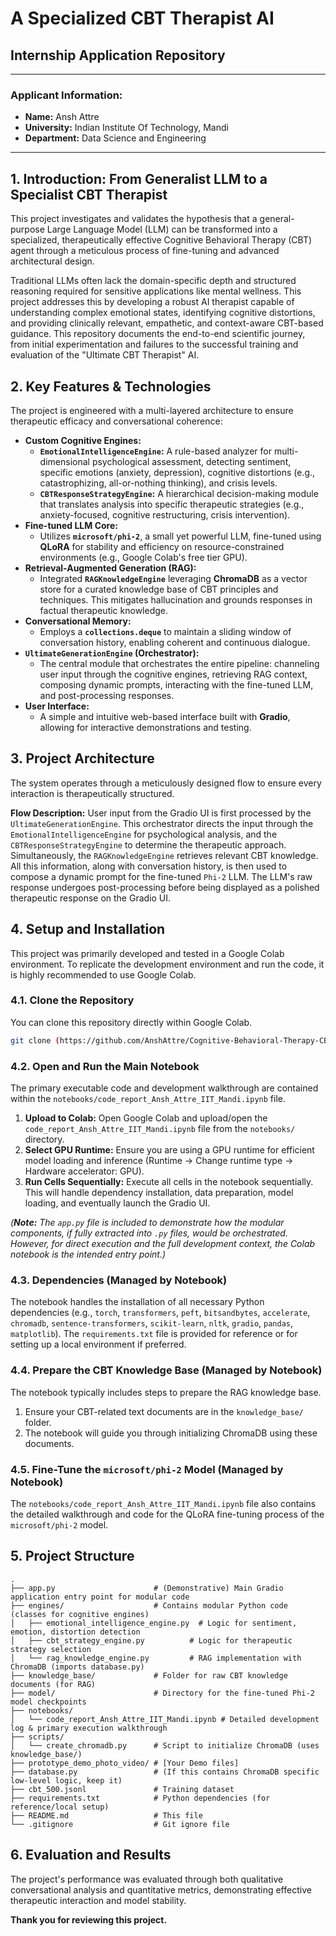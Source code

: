 # A Specialized CBT Therapist AI

## Internship Application Repository

---

### **Applicant Information:**

* **Name:** Ansh Attre
* **University:** Indian Institute Of Technology, Mandi
* **Department:** Data Science and Engineering


---

## 1. Introduction: From Generalist LLM to a Specialist CBT Therapist

This project investigates and validates the hypothesis that a general-purpose Large Language Model (LLM) can be transformed into a specialized, therapeutically effective Cognitive Behavioral Therapy (CBT) agent through a meticulous process of fine-tuning and advanced architectural design.

Traditional LLMs often lack the domain-specific depth and structured reasoning required for sensitive applications like mental wellness. This project addresses this by developing a robust AI therapist capable of understanding complex emotional states, identifying cognitive distortions, and providing clinically relevant, empathetic, and context-aware CBT-based guidance. This repository documents the end-to-end scientific journey, from initial experimentation and failures to the successful training and evaluation of the "Ultimate CBT Therapist" AI.

## 2. Key Features & Technologies

The project is engineered with a multi-layered architecture to ensure therapeutic efficacy and conversational coherence:

* **Custom Cognitive Engines:**
    * **`EmotionalIntelligenceEngine`:** A rule-based analyzer for multi-dimensional psychological assessment, detecting sentiment, specific emotions (anxiety, depression), cognitive distortions (e.g., catastrophizing, all-or-nothing thinking), and crisis levels.
    * **`CBTResponseStrategyEngine`:** A hierarchical decision-making module that translates analysis into specific therapeutic strategies (e.g., anxiety-focused, cognitive restructuring, crisis intervention).
* **Fine-tuned LLM Core:**
    * Utilizes **`microsoft/phi-2`**, a small yet powerful LLM, fine-tuned using **QLoRA** for stability and efficiency on resource-constrained environments (e.g., Google Colab's free tier GPU).
* **Retrieval-Augmented Generation (RAG):**
    * Integrated **`RAGKnowledgeEngine`** leveraging **ChromaDB** as a vector store for a curated knowledge base of CBT principles and techniques. This mitigates hallucination and grounds responses in factual therapeutic knowledge.
* **Conversational Memory:**
    * Employs a **`collections.deque`** to maintain a sliding window of conversation history, enabling coherent and continuous dialogue.
* **`UltimateGenerationEngine` (Orchestrator):**
    * The central module that orchestrates the entire pipeline: channeling user input through the cognitive engines, retrieving RAG context, composing dynamic prompts, interacting with the fine-tuned LLM, and post-processing responses.
* **User Interface:**
    * A simple and intuitive web-based interface built with **Gradio**, allowing for interactive demonstrations and testing.

## 3. Project Architecture

The system operates through a meticulously designed flow to ensure every interaction is therapeutically structured.

**Flow Description:**
User input from the Gradio UI is first processed by the `UltimateGenerationEngine`. This orchestrator directs the input through the `EmotionalIntelligenceEngine` for psychological analysis, and the `CBTResponseStrategyEngine` to determine the therapeutic approach. Simultaneously, the `RAGKnowledgeEngine` retrieves relevant CBT knowledge. All this information, along with conversation history, is then used to compose a dynamic prompt for the fine-tuned `Phi-2` LLM. The LLM's raw response undergoes post-processing before being displayed as a polished therapeutic response on the Gradio UI.

## 4. Setup and Installation

This project was primarily developed and tested in a Google Colab environment. To replicate the development environment and run the code, it is highly recommended to use Google Colab.

### 4.1. Clone the Repository

You can clone this repository directly within Google Colab.

```bash
git clone (https://github.com/AnshAttre/Cognitive-Behavioral-Therapy-CBT-AI-agent/edit/main/code_report_Ansh_Attre_IIT_Mandi.ipynb)]

```


### 4.2. Open and Run the Main Notebook

The primary executable code and development walkthrough are contained within the `notebooks/code_report_Ansh_Attre_IIT_Mandi.ipynb` file.

1.  **Upload to Colab:** Open Google Colab and upload/open the `code_report_Ansh_Attre_IIT_Mandi.ipynb` file from the `notebooks/` directory.
2.  **Select GPU Runtime:** Ensure you are using a GPU runtime for efficient model loading and inference (Runtime -> Change runtime type -> Hardware accelerator: GPU).
3.  **Run Cells Sequentially:** Execute all cells in the notebook sequentially. This will handle dependency installation, data preparation, model loading, and eventually launch the Gradio UI.

*(**Note:** The `app.py` file is included to demonstrate how the modular components, if fully extracted into `.py` files, would be orchestrated. However, for direct execution and the full development context, the Colab notebook is the intended entry point.)*

### 4.3. Dependencies (Managed by Notebook)

The notebook handles the installation of all necessary Python dependencies (e.g., `torch`, `transformers`, `peft`, `bitsandbytes`, `accelerate`, `chromadb`, `sentence-transformers`, `scikit-learn`, `nltk`, `gradio`, `pandas`, `matplotlib`). The `requirements.txt` file is provided for reference or for setting up a local environment if preferred.

### 4.4. Prepare the CBT Knowledge Base (Managed by Notebook)

The notebook typically includes steps to prepare the RAG knowledge base.

1.  Ensure your CBT-related text documents are in the `knowledge_base/` folder.
2.  The notebook will guide you through initializing ChromaDB using these documents.

### 4.5. Fine-Tune the `microsoft/phi-2` Model (Managed by Notebook)

The `notebooks/code_report_Ansh_Attre_IIT_Mandi.ipynb` file also contains the detailed walkthrough and code for the QLoRA fine-tuning process of the `microsoft/phi-2` model.

## 5. Project Structure

```
.
├── app.py                      # (Demonstrative) Main Gradio application entry point for modular code
├── engines/                    # Contains modular Python code (classes for cognitive engines)
│   ├── emotional_intelligence_engine.py  # Logic for sentiment, emotion, distortion detection
│   ├── cbt_strategy_engine.py          # Logic for therapeutic strategy selection
│   └── rag_knowledge_engine.py         # RAG implementation with ChromaDB (imports database.py)
├── knowledge_base/             # Folder for raw CBT knowledge documents (for RAG)
├── model/                      # Directory for the fine-tuned Phi-2 model checkpoints
├── notebooks/
│   └── code_report_Ansh_Attre_IIT_Mandi.ipynb # Detailed development log & primary execution walkthrough
├── scripts/
│   └── create_chromadb.py      # Script to initialize ChromaDB (uses knowledge_base/)
├── prototype_demo_photo_video/ # [Your Demo files]
├── database.py                 # (If this contains ChromaDB specific low-level logic, keep it)
├── cbt_500.jsonl               # Training dataset
├── requirements.txt            # Python dependencies (for reference/local setup)
├── README.md                   # This file
└── .gitignore                  # Git ignore file
```


## 6. Evaluation and Results

The project's performance was evaluated through both qualitative conversational analysis and quantitative metrics, demonstrating effective therapeutic interaction and model stability.



**Thank you for reviewing this project.**
